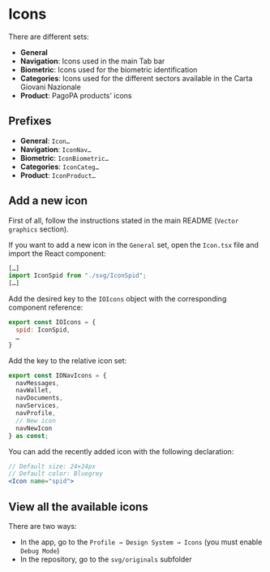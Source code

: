 # Icons
There are different sets:
* **General** 
* **Navigation**: Icons used in the main Tab bar
* **Biometric**: Icons used for the biometric identification
* **Categories**: Icons used for the different sectors available in the Carta Giovani Nazionale
* **Product**: PagoPA products' icons 

## Prefixes
- **General**: `Icon…`
- **Navigation**: `IconNav…`
- **Biometric**: `IconBiometric…`
- **Categories**: `IconCateg…`
- **Product**: `IconProduct…`

## Add a new icon
First of all, follow the instructions stated in the main README (`Vector graphics` section).

If you want to add a new icon in the `General` set, open the `Icon.tsx` file and import the React component:
```jsx
[…]
import IconSpid from "./svg/IconSpid";
[…]
```
Add the desired key to the `IOIcons` object with the corresponding component reference:
```jsx
export const IOIcons = {
  spid: IconSpid,
  …
}
```
Add the key to the relative icon set:
```ts
export const IONavIcons = {
  navMessages,
  navWallet,
  navDocuments,
  navServices,
  navProfile,
  // New icon
  navNewIcon
} as const;
```

You can add the recently added icon with the following declaration:
```jsx
// Default size: 24×24px
// Default color: Bluegrey
<Icon name="spid">
```

## View all the available icons
There are two ways:
- In the app, go to the `Profile → Design System → Icons` (you must enable `Debug Mode`)
- In the repository, go to the `svg/originals` subfolder
